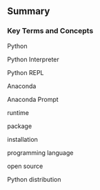 
## Summary
### Key Terms and Concepts
Python

Python Interpreter

Python REPL

Anaconda

Anaconda Prompt

runtime

package

installation

programming language

open source

Python distribution
 

